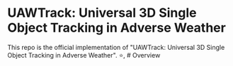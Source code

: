 # UAWTrack: Universal 3D Single Object Tracking in Adverse Weather

This repo is the official implementation of "UAWTrack: Universal 3D Single Object Tracking in Adverse Weather".
:star:, # Overview
